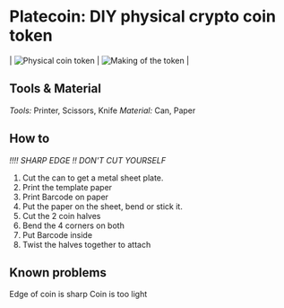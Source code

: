 Platecoin: DIY physical crypto coin token
=========================================

| ![Physical coin token](https://imagizer.imageshack.us/v2/300x300q90/661/XHJCWi.jpg "Physical coin token") | ![Making of the token](https://imagizer.imageshack.us/v2/300x300q90/901/wZEKC5.jpg "Making of the token") |

## Tools & Material

*Tools:* Printer, Scissors, Knife
*Material:* Can, Paper

## How to

*!!!! SHARP EDGE !! DON'T CUT YOURSELF*

1. Cut the can to get a metal sheet plate.
2. Print the template paper
3. Print Barcode on paper
3. Put the paper on the sheet, bend or stick it.
4. Cut the 2 coin halves
5. Bend the 4 corners on both
6. Put Barcode inside
7. Twist the halves together to attach


## Known problems

Edge of coin is sharp
Coin is too light
